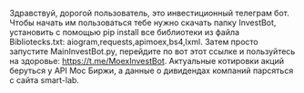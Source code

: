 Здравствуй, дорогой пользователь, это инвестиционный телеграм бот. Чтобы начать им пользоваться тебе нужно скачать папку InvestBot, установить с помощью pip install все библиотеки из файла Bibliotecks.txt: aiogram,requests,apimoex,bs4,lxml. Затем просто запустите MainInvestBot.py, перейдите по вот этот ссылке и пользуйтесь на здоровье: https://t.me/MoexInvestBot.
 Актуальные котировки акций беруться у API Мос Биржи, а данные о дивидендах компаний парсяться с сайта smart-lab.
